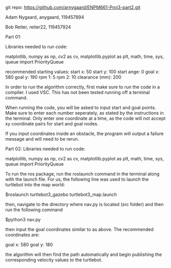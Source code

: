 git repo: https://github.com/arnygaard/ENPM661-Proj3-part2.git

Adam Nygaard, anygaard, 119457894

Bob Reiter, reiter22, 119457924

Part 01:

Libraries needed to run code:

matplotlib, numpy as np, cv2 as cv, matplotlib.pyplot as plt, math, time, sys, queue import PriorityQueue

recommended starting values:
start x: 50
start y: 100
start ange: 0
goal x: 580
goal y: 190
rpm 1: 5
rpm 2: 10
clearance (mm): 200

In order to run the algorithm correctly, first make sure to run the code in a compiler. I used VSC. This has not been tested running off a terminal command.

When running the code, you will be asked to input start and goal points. Make sure to enter each number seperately, as stated by the instructions in the terminal. Only enter one coordinate at a time, as the code will not accept xy coordinate pairs for start and goal nodes.

If you input coordinates inside an obstacle, the program will output a failure message and will need to be rerun.


Part 02:
Libraries needed to run code:

matplotlib, numpy as np, cv2 as cv, matplotlib.pyplot as plt, math, time, sys, queue import PriorityQueue

To run the ros package, run the roslaunch command in the terminal along with the launch file. For us, the following line was used to launch the turtlebot into the map world:

$roslaunch turtlebot3_gazebo turtlebot3_map.launch

then, navigate to the directory where nav.py is located (src folder) and then run the following command

$python3 nav.py

then input the goal coordinates similar to as above. The recommended coordinates are:

goal x: 580
goal y: 180

the algorithm will then find the path automatically and begin publishing the corresponding velocity values to the turtlebot.

